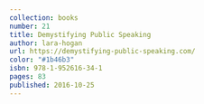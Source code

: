 ```yaml
---
collection: books
number: 21
title: Demystifying Public Speaking
author: lara-hogan
url: https://demystifying-public-speaking.com/
color: "#1b46b3"
isbn: 978-1-952616-34-1
pages: 83
published: 2016-10-25
---
```

